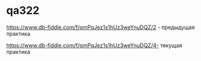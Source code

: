 # qa322
https://www.db-fiddle.com/f/qmPqJez1s1hUz3weYnuDQZ/2 - предыдущая практика

https://www.db-fiddle.com/f/qmPqJez1s1hUz3weYnuDQZ/4- текущая практика
